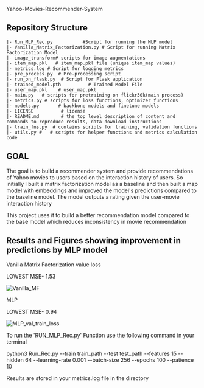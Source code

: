 Yahoo-Movies-Recommender-System

Repository Structure
--------------------

    |- Run_MLP_Rec.py           #Script for running the MLP model
    |- Vanilla_Matrix_Factorization.py # Script for running Matrix Factorization Model
    |- image_transform# scripts for image augmentations
    |- item_map.pkl   # item_map.pkl file (unique item_map values)
    |- metrics.log # Script for logging metrics
    |- pre_process.py  # Pre-processing script
    |- run_on_flask.py  # Script for Flask application
    |- trained_model.pth          # Trained Model File
    |- user_map.pkl    # user_map.pkl
    |- main.py   # scripts for pretraining on flickr30k(main process)
    |- metrics.py # scripts for loss functions, optimizer functions
    |- models.py       # backbone models and finetune models
    |- LICENSE          # license
    |- README.md        # the top level description of content and commands to reproduce results, data download instructions
    |- train_fns.py  # contains scripts for training, validation functions
    |- utils.py #   # scripts for helper functions and metrics calculation code



## GOAL

The goal is to build a recommender system and provide recommendations of Yahoo movies to users based on the interaction history of users. So initially I built a matrix factorization model as a baseline and then built a map model with embeddings and improved the model's predictions compared to the baseline model. The model outputs a rating given the user-movie interaction history

This project uses it to build a better recommendation model compared to the base model which reduces inconsistency in movie recommendation


## Results and Figures showing improvement in predictions by MLP model
Vanilla Matrix Factorization value loss

LOWEST MSE- 1.53

![Vanilla_MF](https://user-images.githubusercontent.com/93844635/210679980-01ab556a-f74e-4607-bea9-aa16f386a1e9.PNG)

MLP

LOWEST MSE- 0.94

![MLP_val_train_loss](https://user-images.githubusercontent.com/93844635/210680080-768381ce-cd65-4af3-8779-41f1f03ac03e.PNG)

To run the 'RUN_MLP_Rec.py' Function use the following command in your terminal





python3 Run_Rec.py --train train_path --test test_path --features 15 --hidden 64 --learning-rate 0.001 --batch-size 256 --epochs 100 --patience 10

Results are stored in your metrics.log file in the directory
